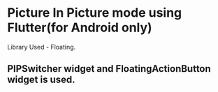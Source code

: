 # Picture In Picture mode using Flutter(for Android only)

Library Used - Floating.

## PIPSwitcher widget and FloatingActionButton widget is used.

